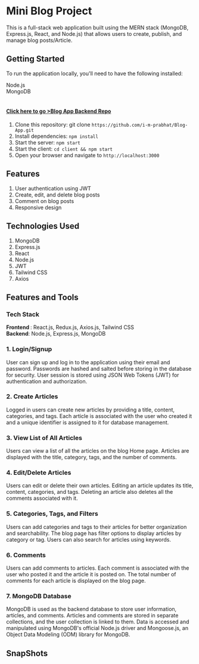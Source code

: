 # Mini Blog Project

This is a full-stack web application built using the MERN stack (MongoDB, Express.js, React, and Node.js) that allows users to create, publish, and manage blog posts/Article.

## Getting Started

To run the application locally, you'll need to have the following installed:

Node.js <br/>
MongoDB <br/>
<br/>

#### <a href="https://github.com/i-m-prabhat/Blog-App-backend.git">Click here to go >Blog App Backend  Repo</a>

1. Clone this repository: git clone `https://github.com/i-m-prabhat/Blog-App.git` <br/>
2. Install dependencies: `npm install` <br/>
3. Start the server: `npm start` <br/>
4. Start the client: `cd client && npm start` <br/>
5. Open your browser and navigate to `http://localhost:3000` <br/>

## Features

1. User authentication using JWT <br/>
2. Create, edit, and delete blog posts
3. Comment on blog posts
5. Responsive design

## Technologies Used

1. MongoDB
2. Express.js
3. React
4. Node.js
5. JWT
6. Tailwind CSS
7. Axios

## Features and Tools

### Tech Stack

<b>Frontend </b>: React.js, Redux.js, Axios.js, Tailwind CSS <br/>
<b>Backend</b>: Node.js, Express.js, MongoDB

### 1. Login/Signup

User can sign up and log in to the application using their email and password.
Passwords are hashed and salted before storing in the database for security.
User session is stored using JSON Web Tokens (JWT) for authentication and authorization.

### 2. Create Articles

Logged in users can create new articles by providing a title, content, categories, and tags.
Each article is associated with the user who created it and a unique identifier is assigned to it for database management.

### 3. View List of All Articles

Users can view a list of all the articles on the blog Home page.
Articles are displayed with the title, category, tags, and the number of comments.

### 4. Edit/Delete Articles

Users can edit or delete their own articles.
Editing an article updates its title, content, categories, and tags.
Deleting an article also deletes all the comments associated with it.

### 5. Categories, Tags, and Filters

Users can add categories and tags to their articles for better organization and searchability.
The blog page has filter options to display articles by category or tag.
Users can also search for articles using keywords.

### 6. Comments

Users can add comments to articles.
Each comment is associated with the user who posted it and the article it is posted on.
The total number of comments for each article is displayed on the blog page.

### 7. MongoDB Database

MongoDB is used as the backend database to store user information, articles, and comments.
Articles and comments are stored in separate collections, and the user collection is linked to them.
Data is accessed and manipulated using MongoDB's official Node.js driver and Mongoose.js, an Object Data Modeling (ODM) library for MongoDB.

## SnapShots
